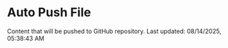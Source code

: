 # Auto Push File

Content that will be pushed to GitHub repository.
Last updated: 08/14/2025, 05:38:43 AM
